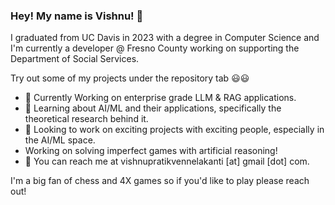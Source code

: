 ### Hey! My name is Vishnu! 🤭

I graduated from UC Davis in 2023 with a degree in Computer Science and I'm currently a developer @ Fresno 
County working on supporting the Department of Social Services.

Try out some of my projects under the repository tab 😃😃

- 🔭 Currently Working on enterprise grade LLM & RAG applications. 
- 😤 Learning about AI/ML and their applications, specifically the theoretical research behind it. 
- 🤩 Looking to work on exciting projects with exciting people, especially in the AI/ML space.
- Working on solving imperfect games with artificial reasoning! 
- 🦾 You can reach me at vishnupratikvennelakanti [at] gmail [dot] com.

I'm a big fan of chess and 4X games so if you'd like to play please reach out! 
  

<!--
**vvennela/vvennela** is a ✨ _special_ ✨ repository because its `README.md` (this file) appears on your GitHub profile.

Here are some ideas to get you started:

- 🔭 I’m currently working on ...
- 🌱 I’m currently learning ...
- 👯 I’m looking to collaborate on ...
- 🤔 I’m looking for help with ...
- 💬 Ask me about ...
- 📫 How to reach me: ...
- 😄 Pronouns: ...
- ⚡ Fun fact: ...
-->
